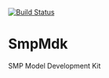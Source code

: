 [![Build Status](https://travis-ci.org/juanrgar/smp-mdk.svg?branch=master)](https://travis-ci.org/juanrgar/smp-mdk)

SmpMdk
======

SMP Model Development Kit
